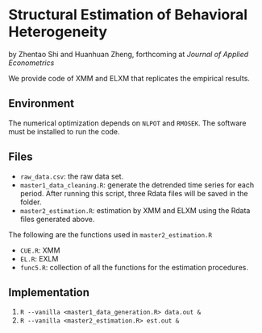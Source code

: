 # Structural Estimation of Behavioral Heterogeneity

by Zhentao Shi and Huanhuan Zheng, forthcoming at *Journal of Applied Econometrics*

We provide code of XMM and ELXM that replicates the empirical results.

## Environment

The numerical optimization depends on `NLPOT` and `RMOSEK`. The software
must be installed to run the code.

## Files

* `raw_data.csv`: the raw data set.
* `master1_data_cleaning.R`: generate the detrended time series for each period. After running this script, three Rdata files will be saved in the folder.
* `master2_estimation.R`: estimation by XMM and ELXM using the Rdata files generated above.

The following are the functions used in `master2_estimation.R`
* `CUE.R`: XMM
* `EL.R`: EXLM
* `func5.R`: collection of all the functions for the estimation procedures.

## Implementation

1. `R --vanilla <master1_data_generation.R> data.out &`
2. `R --vanilla <master2_estimation.R> est.out &`